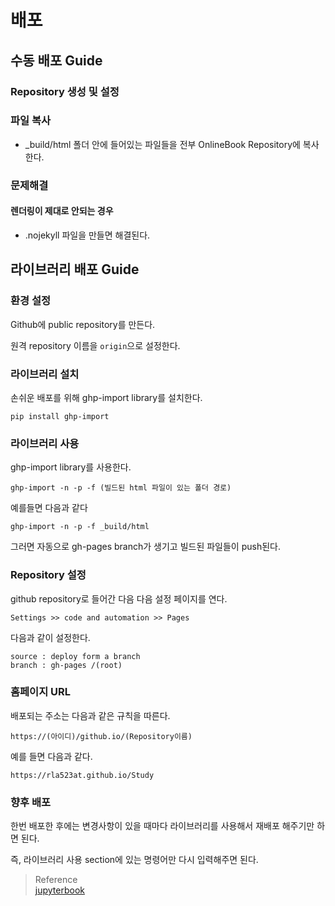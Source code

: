 # 배포
## 수동 배포 Guide
### Repository 생성 및 설정

### 파일 복사
* _build/html 폴더 안에 들어있는 파일들을 전부 OnlineBook Repository에 복사한다.

### 문제해결
#### 렌더링이 제대로 안되는 경우
* .nojekyll 파일을 만들면 해결된다.


## 라이브러리 배포 Guide
### 환경 설정
Github에 public repository를 만든다.

원격 repository 이름을 `origin`으로 설정한다.

### 라이브러리 설치
손쉬운 배포를 위해 ghp-import library를 설치한다.
```
pip install ghp-import
```

### 라이브러리 사용
ghp-import library를 사용한다.
```
ghp-import -n -p -f (빌드된 html 파일이 있는 폴더 경로)
```

예를들면 다음과 같다
```
ghp-import -n -p -f _build/html
```

그러면 자동으로 gh-pages branch가 생기고 빌드된 파일들이 push된다.

### Repository 설정
github repository로 들어간 다음 다음 설정 페이지를 연다.
```
Settings >> code and automation >> Pages
```

다음과 같이 설정한다.
```
source : deploy form a branch
branch : gh-pages /(root)
```

### 홈페이지 URL
배포되는 주소는 다음과 같은 규칙을 따른다.
```
https://(아이디)/github.io/(Repository이름)
```

예를 들면 다음과 같다.
```
https://rla523at.github.io/Study
```

### 향후 배포
한번 배포한 후에는 변경사항이 있을 때마다 라이브러리를 사용해서 재배포 해주기만 하면 된다.

즉, 라이브러리 사용 section에 있는 명령어만 다시 입력해주면 된다.

> Reference  
> [jupyterbook](https://jupyterbook.org/en/stable/start/publish.html)